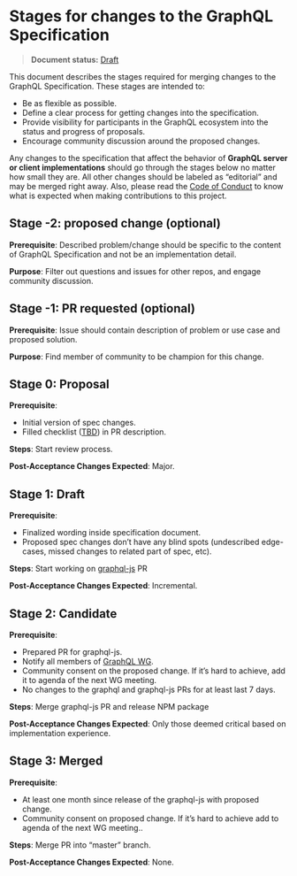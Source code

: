 # Stages for changes to the GraphQL Specification

> **Document status:** [Draft](https://github.com/facebook/graphql/pull/342)

This document describes the stages required for merging changes to the
GraphQL Specification. These stages are intended to:

+ Be as flexible as possible.
+ Define a clear process for getting changes into the specification.
+ Provide visibility for participants in the GraphQL ecosystem into the
status and progress of proposals.
+ Encourage community discussion around the proposed changes.

Any changes to the specification that affect the behavior of **GraphQL server
or client implementations** should go through the stages below no matter how
small they are. All other changes should be labeled as “editorial” and may
be merged right away.  Also, please read the [Code of Conduct](CODE_OF_CONDUCT.md)
to know what is expected when making contributions to this project.

## Stage -2: proposed change (optional)

**Prerequisite**: Described problem/change should be specific to the content of
GraphQL Specification and not be an implementation detail.

**Purpose**: Filter out questions and issues for other repos, and engage community
discussion.

## Stage -1: PR requested (optional)

**Prerequisite**: Issue should contain description of problem or use case and
proposed solution.

**Purpose**: Find member of community to be champion for this change.

## Stage 0: Proposal

**Prerequisite**:
+ Initial version of spec changes.
+ Filled checklist ([TBD](https://youtu.be/mePT9MNTM98?t=20m32s)) in PR description.

**Steps**: Start review process.

**Post-Acceptance Changes Expected**: Major.

## Stage 1: Draft

**Prerequisite**:
+ Finalized wording inside specification document.
+ Proposed spec changes don’t have any blind spots (undescribed edge-cases,
missed changes to related part of spec, etc).

**Steps**: Start working on [graphql-js](https://github.com/graphql/graphql-js)
PR

**Post-Acceptance Changes Expected**: Incremental.

## Stage 2: Candidate

**Prerequisite**:
+ Prepared PR for graphql-js.
+ Notify all members of [GraphQL WG](https://github.com/graphql/graphql-wg).
+ Community consent on the proposed change. If it’s hard to achieve, add it to
agenda of the next WG meeting.
+ No changes to the graphql and graphql-js PRs for at least last 7 days.

**Steps**: Merge graphql-js PR and release NPM package

**Post-Acceptance Changes Expected**: Only those deemed critical based on
implementation experience.

## Stage 3: Merged

**Prerequisite**:
+ At least one month since release of the graphql-js with proposed change.
+ Community consent on proposed change. If it’s hard to achieve add to agenda of
the next WG meeting..

**Steps**: Merge PR into “master” branch.

**Post-Acceptance Changes Expected**: None.
